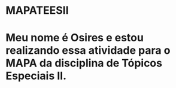 # MAPATEESII
# Meu nome é Osires e estou realizando essa atividade para o MAPA da disciplina de Tópicos Especiais II.
